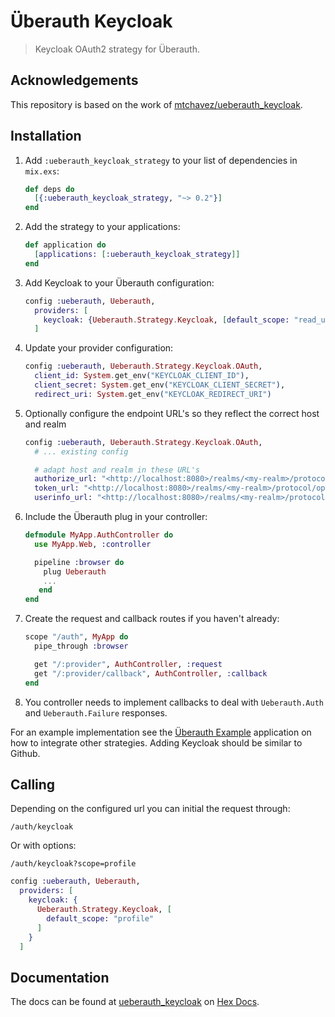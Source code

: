 # Überauth Keycloak

> Keycloak OAuth2 strategy for Überauth.

## Acknowledgements

This repository is based on the work of [mtchavez/ueberauth_keycloak](https://github.com/mtchavez/ueberauth_keycloak).

## Installation

1. Add `:ueberauth_keycloak_strategy` to your list of dependencies in `mix.exs`:

    ```elixir
    def deps do
      [{:ueberauth_keycloak_strategy, "~> 0.2"}]
    end
    ```

1. Add the strategy to your applications:

    ```elixir
    def application do
      [applications: [:ueberauth_keycloak_strategy]]
    end
    ```

1. Add Keycloak to your Überauth configuration:

    ```elixir
    config :ueberauth, Ueberauth,
      providers: [
        keycloak: {Ueberauth.Strategy.Keycloak, [default_scope: "read_user"]}
      ]
    ```

1.  Update your provider configuration:

    ```elixir
    config :ueberauth, Ueberauth.Strategy.Keycloak.OAuth,
      client_id: System.get_env("KEYCLOAK_CLIENT_ID"),
      client_secret: System.get_env("KEYCLOAK_CLIENT_SECRET"),
      redirect_uri: System.get_env("KEYCLOAK_REDIRECT_URI")
    ```
1.  Optionally configure the endpoint URL's so they reflect the correct host and realm

    ```elixir
    config :ueberauth, Ueberauth.Strategy.Keycloak.OAuth,
      # ... existing config

      # adapt host and realm in these URL's
      authorize_url: "<http://localhost:8080>/realms/<my-realm>/protocol/openid-connect/auth",
      token_url: "<http://localhost:8080>/realms/<my-realm>/protocol/openid-connect/token",
      userinfo_url: "<http://localhost:8080>/realms/<my-realm>/protocol/openid-connect/userinfo"
    ```

1.  Include the Überauth plug in your controller:

    ```elixir
    defmodule MyApp.AuthController do
      use MyApp.Web, :controller

      pipeline :browser do
        plug Ueberauth
        ...
       end
    end
    ```

1.  Create the request and callback routes if you haven't already:

    ```elixir
    scope "/auth", MyApp do
      pipe_through :browser

      get "/:provider", AuthController, :request
      get "/:provider/callback", AuthController, :callback
    end
    ```

1. You controller needs to implement callbacks to deal with `Ueberauth.Auth` and `Ueberauth.Failure` responses.

For an example implementation see the [Überauth Example][example-app] application
on how to integrate other strategies. Adding Keycloak should be similar to Github.

## Calling

Depending on the configured url you can initial the request through:

    /auth/keycloak

Or with options:

    /auth/keycloak?scope=profile


```elixir
config :ueberauth, Ueberauth,
  providers: [
    keycloak: {
      Ueberauth.Strategy.Keycloak, [
        default_scope: "profile"
      ]
    }
  ]
```

## Documentation

The docs can be found at [ueberauth_keycloak][package-docs] on [Hex Docs][hex-docs].

[example-app]: https://github.com/ueberauth/ueberauth_example
[hex-docs]: https://hexdocs.pm
[package-docs]: https://hexdocs.pm/ueberauth_keycloak_strategy

